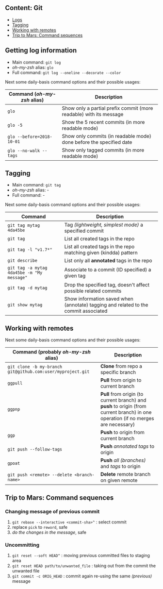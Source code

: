 ## Content: Git

* [Logs](#getting-log-information)
* [Tagging](#tagging)
* [Working with remotes](#working-with-remotes)
* [Trip to Mars: Command sequences](#trip-to-mars-command-sequences)

## Getting log information

- Main command: `git log`
- *oh-my-zsh* alias: `glo`
- Full command: `git log --oneline --decorate --color`

Next some daily-basis command options and their possible usages:

Command (*oh-my-zsh* alias) | Description
--- |--- 
`glo` | Show only a partial prefix commit (more readable) with its message
`glo -5` | Show the 5 recent commits (in more readable mode)
`glo --before=2018-10-01` | Show only commits (in readable mode) done before the specified date
`glo --no-walk --tags` | Show only tagged commits (in more readable mode)

## Tagging

- Main command: `git tag`
- *oh-my-zsh* alias: -
- Full command: -

Next some daily-basis command options and their possible usages:

Command | Description
--- | --- 
`git tag mytag 4da45be` | Tag _(lightweight, simplest mode)_ a specified commit
`git tag` | List all created tags in the repo
`git tag -l "v1.7*"` | List all created tags in the repo matching given (kindda) pattern
`git describe` | List only all **annotated** tags in the repo
`git tag -a mytag 4da45be -m "My message"` | Associate to a commit (ID specified) a given tag
`git tag -d mytag` | Drop the specified tag, doesn't affect possible related commits
`git show mytag` | Show information saved when (annotate) tagging and related to the commit associated

## Working with remotes

Next some daily-basis command options and their possible usages:

Command (probably *oh-my-zsh* alias) | Description
--- | --- 
`git clone -b my-branch git@github.com:user/myproject.git` | **Clone** from repo a specific branch
`ggpull` | **Pull** from origin to current branch
`ggpnp` | **Pull** from origin (to current branch) and **push** to origin (from current branch) in one operation (if no merges are necessary)
`ggp` | **Push** to origin from current branch
`git push --follow-tags` | **Push** *annotated tags* to origin
`gpoat` | **Push** *all (branches)* and *tags* to origin
`git push <remote> --delete <branch-name>` | **Delete** remote branch on given remote

## Trip to Mars: Command sequences

### Changing message of previous commit

1. `git rebase --interactive <commit-sha>^` : select commit
2. replace `pick` to `reword`, safe
3. _do the changes in the message_, safe

### Uncommitting

1. `git reset --soft HEAD^` : moving previous committed files to staging area
2. `git reset HEAD path/to/unwanted_file` : taking out from the commit the unwanted file
3. `git commit -c ORIG_HEAD` : commit again re-using the same _(previous)_ message
